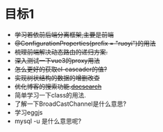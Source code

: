 # 目标1
- ~~学习若依前后端分离框架,主要是前端~~
- ~~@ConfigurationProperties(prefix = "ruoyi")的用法~~
- ~~梳理前端解决动态路由的递归方案.~~
- ~~深入测试一下vue3的proxy用法~~
- ~~怎么更好的获取el-cascader的值?~~
- ~~实现树状结构的数据的增删改查~~
- ~~优化博客的搜索功能.[docsearch](https://docsearch.algolia.com/)~~
- 简单学习一下class的用法.
- 了解一下BroadCastChannel是什么意思?
- 学习eggjs
- mysql -u 是什么意思呢?